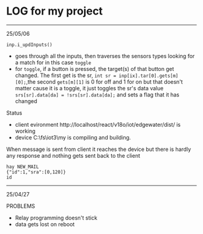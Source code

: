# LOG for my project
---
25/05/06

`inp.i_updInputs()`
* goes through all the inputs, then traverses the sensors types looking for a match for in this case `toggle`
* for `toggle`, if a button is pressed, the target(s) of that button get changed. The first get is the sr, `int sr = inp[ix].tar[0].gets[m][0];`,the second `gets[m][1]` is 0 for off and 1 for on  but that doesn't matter cause it is a toggle, it just toggles the sr's data value `srs[sr].data[da] = !srs[sr].data[da];` and sets a flag that it has changed

Status
* client evironment http://localhost/react/v18o/iot/edgewater/dist/ is working
* device C:\fs\iot3\my is compiling and building. 

When message is sent from client it reaches the device but there is hardly any response and nothing gets sent back to the client

```
hay NEW_MAIL
{"id":1,"sra":[0,120]}
id
```
---
25/04/27

PROBLEMS

* Relay programming doesn't stick
* data gets lost on reboot
